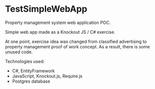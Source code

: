 # TestSimpleWebApp

Property management system web application POC.

Simple web app made as a Knockout JS / C# exercise.

At one point, exercise idea was changed from 
classified advertising to property management proof of work concept.
As a result, there is some unused code. 

Technologies used:
- C#, EntityFramework
- JavaScript, Knockout.js, Require.js
- Postgres database
